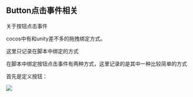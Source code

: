 Button点击事件相关
---------------

关于按钮点击事件

cocos中有和unity差不多的拖拽绑定方式。

这里只记录在脚本中绑定的方式

在脚本中绑定按钮点击事件有两种方式，这里记录的是其中一种比较简单的方式

首先是定义按钮：

![](https://github.com/thirdBrother/CocosCreatorBlog/edit/master/READMEIMG/btn1.png)
